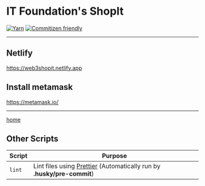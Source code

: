 # IT Foundation's ShopIt

[![Yarn](https://img.shields.io/badge/yarn-%232C8EBB.svg?style=for-the-badge&logo=yarn&logoColor=white)][yarn]
[![Commitizen friendly](https://img.shields.io/badge/commitizen-friendly-brightgreen.svg)][commitizen]

-------------------------
## Netlify

https://web3shopit.netlify.app


## Install metamask

https://metamask.io/

--------------------
[home](https://github.com/bringitbackalive/Shopit/blob/main/public/images/home.jpg)



## Other Scripts

| Script | Purpose                                                                            |
| ------ | ---------------------------------------------------------------------------------- |
| `lint` | Lint files using [Prettier][prettier] (Automatically run by **.husky/pre-commit**) |

[commitizen]: https://commitizen-tools.github.io/commitizen
[husky]: https://typicode.github.io/husky
[prettier]: https://prettier.io
[react]: https://reactjs.org
[yarn]: https://yarnpkg.com


